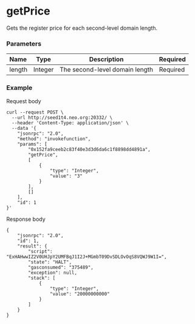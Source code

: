 # getPrice

Gets the register price for each second-level domain length. 



### Parameters

| Name   | Type    | Description                    | Required |
| :----- | ------- | ------------------------------ | -------- |
| length | Integer | The second-level domain length | Required |

### Example

Request body

```json5
curl --request POST \
  --url http://seed1t4.neo.org:20332/ \
  --header 'Content-Type: application/json' \
  --data '{
    "jsonrpc": "2.0",
    "method": "invokefunction",
    "params": [
        "0x152fa9ceeb2c83f40e3d3d6da6c1f8898dd4891a",
        "getPrice",
        [
            {
                "type": "Integer",
                "value": "3"
            }
        ],
        []
    ],
    "id": 1
}'
```

Response body

```json5
{
    "jsonrpc": "2.0",
    "id": 1,
    "result": {
        "script": "ExHAHwwIZ2V0UHJpY2UMFBqJ1I2J+MGmbT09DvSDLOvOqS8VQWJ9W1I=",
        "state": "HALT",
        "gasconsumed": "375489",
        "exception": null,
        "stack": [
            {
                "type": "Integer",
                "value": "20000000000"
            }
        ]
    }
}
```
